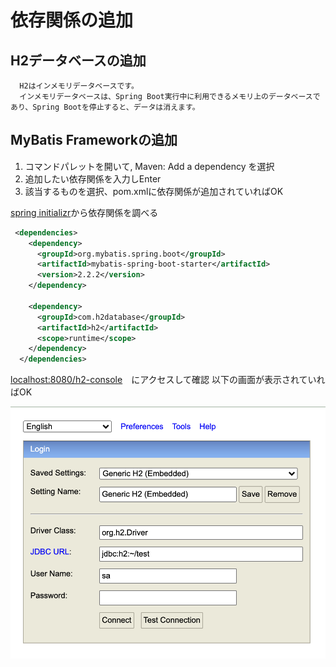 # 依存関係の追加

## H2データベースの追加

```
  H2はインメモリデータベースです。
  インメモリデータベースは、Spring Boot実行中に利用できるメモリ上のデータベースであり、Spring Bootを停止すると、データは消えます。
```

## MyBatis Frameworkの追加

1. コマンドパレットを開いて, Maven: Add a dependency を選択
2. 追加したい依存関係を入力しEnter
3. 該当するものを選択、pom.xmlに依存関係が追加されていればOK

[spring initializr](https://start.spring.io/)から依存関係を調べる

```xml
 <dependencies>
    <dependency>
      <groupId>org.mybatis.spring.boot</groupId>
      <artifactId>mybatis-spring-boot-starter</artifactId>
      <version>2.2.2</version>
    </dependency>

    <dependency>
      <groupId>com.h2database</groupId>
      <artifactId>h2</artifactId>
      <scope>runtime</scope>
    </dependency>
  </dependencies>
  ```

[localhost:8080/h2-console](localhost:8080/h2-console)　にアクセスして確認
以下の画面が表示されていればOK

![h2 console](/README-assets/h2-console.png)
